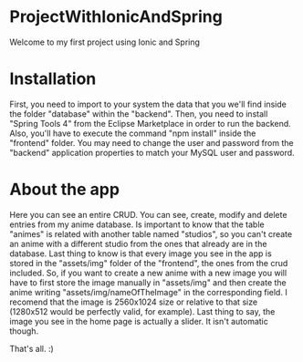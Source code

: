 # ProjectWithIonicAndSpring

Welcome to my first project using Ionic and Spring

# Installation

First, you need to import to your system the data that you we'll find inside the folder "database" within the "backend".
Then, you need to install "Spring Tools 4" from the Eclipse Marketplace in order to run the backend.
Also, you'll have to execute the command "npm install" inside the "frontend" folder.
You may need to change the user and password from the "backend" application properties to match your MySQL user and password.

# About the app

Here you can see an entire CRUD. You can see, create, modify and delete entries from my anime database.
Is important to know that the table "animes" is related with another table named "studios", so you can't create an anime with a different studio from the ones that already are in the database.
Last thing to know is that every image you see in the app is stored in the "assets/img" folder of the "frontend", the ones from the crud included.
So, if you want to create a new anime with a new image you will have to first store the image manually in "assets/img" and then create the anime
writing "assets/img/nameOfTheImage" in the corresponding field.
I recomend that the image is 2560x1024 size or relative to that size (1280x512 would be perfectly valid, for example).
Last thing to say, the image you see in the home page is actually a slider. It isn't automatic though.

That's all. :)
